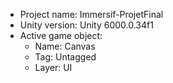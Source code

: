 <!-- UNITY CODE ASSIST INSTRUCTIONS START -->
- Project name: Immersif-ProjetFinal
- Unity version: Unity 6000.0.34f1
- Active game object:
  - Name: Canvas
  - Tag: Untagged
  - Layer: UI
<!-- UNITY CODE ASSIST INSTRUCTIONS END -->